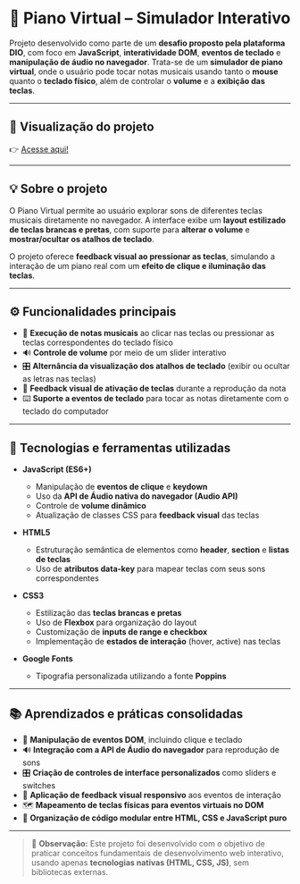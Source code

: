# 🎹 Piano Virtual – Simulador Interativo  

Projeto desenvolvido como parte de um **desafio proposto pela plataforma DIO**, com foco em **JavaScript**, **interatividade DOM**, **eventos de teclado** e **manipulação de áudio no navegador**. Trata-se de um **simulador de piano virtual**, onde o usuário pode tocar notas musicais usando tanto o **mouse** quanto o **teclado físico**, além de controlar o **volume** e a **exibição das teclas**.

---

## 🔗 Visualização do projeto

👉  [Acesse aqui!](https://thomaspollarini.github.io/Piano-Simulator/) 

---

## 💡 Sobre o projeto

O Piano Virtual permite ao usuário explorar sons de diferentes teclas musicais diretamente no navegador. A interface exibe um **layout estilizado de teclas brancas e pretas**, com suporte para **alterar o volume** e **mostrar/ocultar os atalhos de teclado**.  

O projeto oferece **feedback visual ao pressionar as teclas**, simulando a interação de um piano real com um **efeito de clique e iluminação das teclas**.

---

## ⚙️ Funcionalidades principais

- 🎵 **Execução de notas musicais** ao clicar nas teclas ou pressionar as teclas correspondentes do teclado físico  
- 🔊 **Controle de volume** por meio de um slider interativo  
- 🎛️ **Alternância da visualização dos atalhos de teclado** (exibir ou ocultar as letras nas teclas)  
- 🎨 **Feedback visual de ativação de teclas** durante a reprodução da nota  
- ⌨️ **Suporte a eventos de teclado** para tocar as notas diretamente com o teclado do computador  

---

## 🚀 Tecnologias e ferramentas utilizadas

- **JavaScript (ES6+)**
  - Manipulação de **eventos de clique** e **keydown**
  - Uso da **API de Áudio nativa do navegador (Audio API)**  
  - Controle de **volume dinâmico**  
  - Atualização de classes CSS para **feedback visual** das teclas  

- **HTML5**
  - Estruturação semântica de elementos como **header**, **section** e **listas de teclas**
  - Uso de **atributos data-key** para mapear teclas com seus sons correspondentes  

- **CSS3**
  - Estilização das **teclas brancas e pretas**
  - Uso de **Flexbox** para organização do layout
  - Customização de **inputs de range e checkbox**
  - Implementação de **estados de interação** (hover, active) nas teclas  

- **Google Fonts**
  - Tipografia personalizada utilizando a fonte **Poppins**  

---

## 📚 Aprendizados e práticas consolidadas

- 🧠 **Manipulação de eventos DOM**, incluindo clique e teclado  
- 🔊 **Integração com a API de Áudio do navegador** para reprodução de sons  
- 🎛️ **Criação de controles de interface personalizados** como sliders e switches  
- 🎨 **Aplicação de feedback visual responsivo** aos eventos de interação  
- 🗺️ **Mapeamento de teclas físicas para eventos virtuais no DOM**  
- 🧩 **Organização de código modular entre HTML, CSS e JavaScript puro**

---

> 🚀 **Observação:** Este projeto foi desenvolvido com o objetivo de praticar conceitos fundamentais de desenvolvimento web interativo, usando apenas **tecnologias nativas (HTML, CSS, JS)**, sem bibliotecas externas.  
